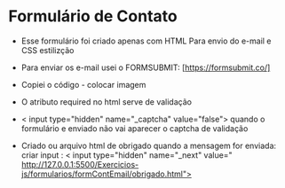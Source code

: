 # Formulário de Contato 

* Esse formulário foi criado apenas com HTML Para envio do e-mail e CSS estilizção 

* Para enviar os e-mail usei o FORMSUBMIT: [https://formsubmit.co/]

* Copiei o código - colocar imagem 

* O atributo required no html serve de validação 
* < input type="hidden" name="_captcha" value="false"> quando o formulário e enviado não vai aparecer o captcha de validação 
* Criado ou arquivo html de obrigado quando a mensagem for enviada: criar input : 
< input 
        type="hidden" 
        name="_next" 
        value=" http://127.0.0.1:5500/Exercicios-js/formularios/formContEmail/obrigado.html">

